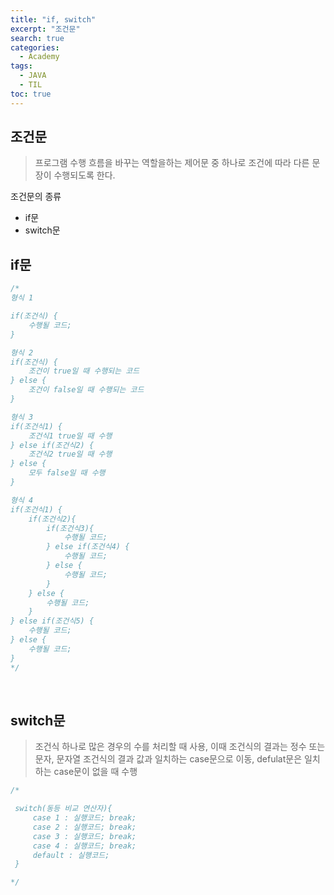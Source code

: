 ```yaml
---
title: "if, switch"
excerpt: "조건문"
search: true
categories: 
  - Academy
tags: 
  - JAVA
  - TIL
toc: true
---
```

## 조건문
> 프로그램 수행 흐름을 바꾸는 역할을하는 제어문 중 하나로 조건에 따라 다른 문장이 수행되도록 한다.<br/>

조건문의 종류
- if문
- switch문

## if문
```java
/*
형식 1

if(조건식) {
    수행될 코드;
}

형식 2
if(조건식) { 
    조건이 true일 때 수행되는 코드
} else {
    조건이 false일 때 수행되는 코드
}

형식 3
if(조건식1) {
    조건식1 true일 때 수행
} else if(조건식2) {
    조건식2 true일 때 수행
} else {
    모두 false일 때 수행
}

형식 4
if(조건식1) {
    if(조건식2){
        if(조건식3){
            수행될 코드;
        } else if(조건식4) {
            수행될 코드;
        } else {
            수행될 코드;
        }
    } else {
        수행될 코드;
    }
} else if(조건식5) {
    수행될 코드;
} else {
    수행될 코드;
}
*/
```
<br/>

## switch문
> 조건식 하나로 많은 경우의 수를 처리할 때 사용, 이때 조건식의 결과는 정수 또는 문자, 문자열 조건식의 결과 값과 일치하는 case문으로 이동, defulat문은 일치하는 case문이 없을 때 수행

```java
/*

 switch(동등 비교 연산자){
     case 1 : 실행코드; break;
     case 2 : 실행코드; break;
     case 3 : 실행코드; break;
     case 4 : 실행코드; break;
     default : 실행코드;
 }

*/

```
<br/>